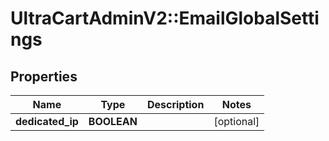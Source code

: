# UltraCartAdminV2::EmailGlobalSettings

## Properties
Name | Type | Description | Notes
------------ | ------------- | ------------- | -------------
**dedicated_ip** | **BOOLEAN** |  | [optional] 


